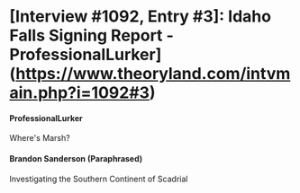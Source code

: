 # [Interview #1092, Entry #3]: Idaho Falls Signing Report - ProfessionalLurker](https://www.theoryland.com/intvmain.php?i=1092#3)

#### ProfessionalLurker

Where's Marsh?

#### Brandon Sanderson (Paraphrased)

Investigating the Southern Continent of Scadrial

